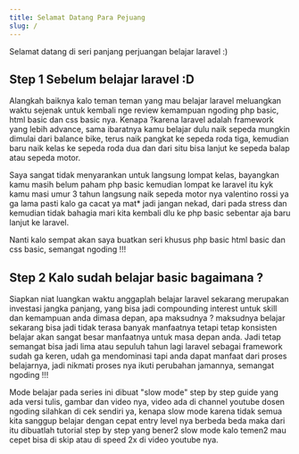 ```yaml
---
title: Selamat Datang Para Pejuang
slug: /
---
```


Selamat datang di seri panjang perjuangan belajar laravel :)

## Step 1 Sebelum belajar laravel :D

Alangkah baiknya kalo teman teman yang mau belajar laravel meluangkan waktu sejenak untuk kembali nge review kemampuan ngoding php basic, html basic dan css basic nya. Kenapa ?karena laravel adalah framework yang lebih advance, sama ibaratnya kamu belajar dulu naik sepeda mungkin dimulai dari balance bike, terus naik pangkat ke sepeda roda tiga, kemudian baru naik kelas ke sepeda roda dua dan dari situ bisa lanjut ke sepeda balap atau sepeda motor.

Saya sangat tidak menyarankan untuk langsung lompat kelas, bayangkan kamu masih belum paham php basic kemudian lompat ke laravel itu kyk kamu masi umur 3 tahun langsung naik sepeda motor nya valentino rossi ya ga lama pasti kalo ga cacat ya mat* jadi jangan nekad, dari pada stress dan kemudian tidak bahagia mari kita kembali dlu ke php basic sebentar aja baru lanjut ke laravel.

Nanti kalo sempat akan saya buatkan seri khusus php basic html basic dan css basic, semangat ngoding !!!

## Step 2 Kalo sudah belajar basic bagaimana ?

Siapkan niat luangkan waktu anggaplah belajar laravel sekarang merupakan investasi jangka panjang, yang bisa jadi compounding interest untuk skill dan kemampuan anda dimasa depan, apa maksudnya ? maksudnya belajar sekarang bisa jadi tidak terasa banyak manfaatnya tetapi tetap konsisten belajar akan sangat besar manfaatnya untuk masa depan anda. Jadi tetap semangat bisa jadi lima atau sepuluh tahun lagi laravel sebagai framework sudah ga keren, udah ga mendominasi tapi anda dapat manfaat dari proses belajarnya, jadi nikmati proses nya ikuti perubahan jamannya, semangat ngoding !!!

Mode belajar pada series ini dibuat "slow mode" step by step guide yang ada versi tulis, gambar dan video nya, video ada di channel youtube dosen ngoding silahkan di cek sendiri ya, kenapa slow mode karena tidak semua kita sanggup belajar dengan cepat entry level nya berbeda beda maka dari itu dibuatlah tutorial step by step yang bener2 slow mode kalo temen2 mau cepet bisa di skip atau di speed 2x di video youtube nya.
